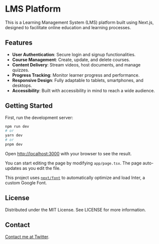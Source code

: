 # LMS Platform

This is a Learning Management System (LMS) platform built using Next.js, designed to facilitate online education and learning processes.

## Features

-   **User Authentication**: Secure login and signup functionalities.
-   **Course Management**: Create, update, and delete courses.
-   **Content Delivery**: Stream videos, host documents, and manage quizzes.
-   **Progress Tracking**: Monitor learner progress and performance.
-   **Responsive Design**: Fully adaptable to tablets, smartphones, and desktops.
-   **Accessibility**: Built with accessibility in mind to reach a wide audience.

## Getting Started

First, run the development server:

```bash
npm run dev
# or
yarn dev
# or
pnpm dev
```

Open [http://localhost:3000](http://localhost:3000) with your browser to see the result.

You can start editing the page by modifying `app/page.tsx`. The page auto-updates as you edit the file.

This project uses [`next/font`](https://nextjs.org/docs/basic-features/font-optimization) to automatically optimize and load Inter, a custom Google Font.

## License

Distributed under the MIT License. See LICENSE for more information.

## Contact

[Contact me at Twitter](https://twitter.com/Logicdevlife).
